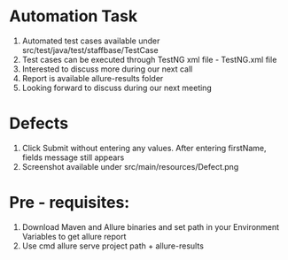 # Automation Task

1. Automated test cases available under src/test/java/test/staffbase/TestCase
2. Test cases can be executed through TestNG xml file - TestNG.xml file
3. Interested to discuss more during our next call
4. Report is available allure-results folder
5. Looking forward to discuss during our next meeting

# Defects

1. Click Submit without entering any values. After entering firstName, fields message still appears
2. Screenshot available under src/main/resources/Defect.png

# Pre - requisites:

1. Download Maven and Allure binaries and set path in your Environment Variables to get allure report
2. Use cmd allure serve project path + allure-results